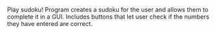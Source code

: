 Play sudoku! Program creates a sudoku for the user and allows them to complete it in a GUI. Includes buttons that let user check
if the numbers they have entered are correct.
